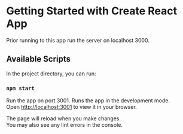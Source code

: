# Getting Started with Create React App

Prior running to this app run the server on localhost 3000.

## Available Scripts

In the project directory, you can run:

### `npm start`

Run the app on port 3001.
Runs the app in the development mode.\
Open [http://localhost:3001](http://localhost:3001) to view it in your browser.

The page will reload when you make changes.\
You may also see any lint errors in the console.


